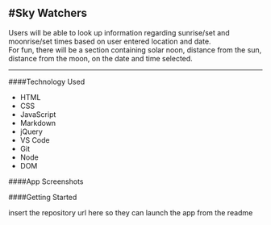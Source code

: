 <!-- App title and Description-->

## #**Sky Watchers**

Users will be able to look up information regarding sunrise/set and moonrise/set times based on user entered location and date. </br>
For fun, there will be a section containing solar noon, distance from the sun, distance from the moon, on the date and time selected.

---

<!-- Technology Used -->

####Technology Used

- HTML
- CSS
- JavaScript
- Markdown
- jQuery
- VS Code
- Git
- Node
- DOM

####App Screenshots

####Getting Started

insert the repository url here so they can launch the app from the readme

<!-- description of your app, background info is a nice touch -->

   <!-- Users will be able to look up information regarding sunrise/sunset and moonrise/moonset times based on location and the date; As for the location, there are a couple ways to search: search by: latitude and longitude, IP address, and City/State/Zip -->
   <!-- For fun, there will be a section containing Solar noon, Distance from the sun, distance from the moon, on the date and time selected, so this should change each time -->

<!-- Technologies Used -->
<!-- list of technology used (html, css, js, md) -->
   <!-- HTML/CSS/JS/MD/jQuery/DOM(?)  -->

<!-- Screenshots of your actual app -->

<!-- Getting Started -->
<!-- include the link to your deployed app and any instructions you deem important -->

<!-- Future ENhancements -->
